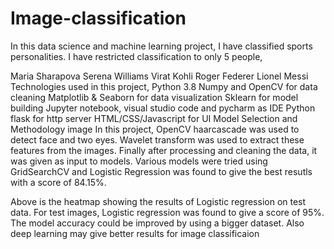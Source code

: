 # Image-classification
In this data science and machine learning project, I have classified sports personalities. I have restricted classification to only 5 people,

Maria Sharapova
Serena Williams
Virat Kohli
Roger Federer
Lionel Messi
Technologies used in this project,
Python 3.8
Numpy and OpenCV for data cleaning
Matplotlib & Seaborn for data visualization
Sklearn for model building
Jupyter notebook, visual studio code and pycharm as IDE
Python flask for http server
HTML/CSS/Javascript for UI
Model Selection and Methodology
image
In this project, OpenCV haarcascade was used to detect face and two eyes. Wavelet transform was used to extract these features from the images. Finally after processing and cleaning the data, it was given as input to models. Various models were tried using GridSearchCV and Logistic Regression was found to give the best resutls with a score of 84.15%.


Above is the heatmap showing the results of Logistic regression on test data. For test images, Logistic regression was found to give a score of 95%. The model accuracy could be improved by using a bigger dataset. Also deep learning may give better results for image classificaion
